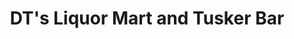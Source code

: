 ---
title: "DT's Liquor Mart and Tusker Bar"
url: /cheyenne/dts-liquor-mart-and-tusker-bar/
shop: alcohol
---